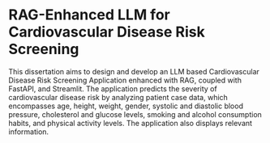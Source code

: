 # RAG-Enhanced LLM for Cardiovascular Disease Risk Screening
This dissertation aims to design and develop an LLM based Cardiovascular Disease Risk Screening
Application enhanced with RAG, coupled with FastAPI, and Streamlit. The application predicts the
severity of cardiovascular disease risk by analyzing patient case data, which encompasses age,
height, weight, gender, systolic and diastolic blood pressure, cholesterol and glucose levels, smoking
and alcohol consumption habits, and physical activity levels. The application also displays relevant
information.
